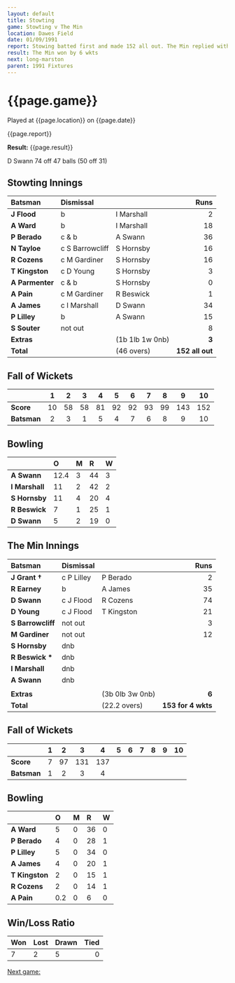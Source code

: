 ```yaml
---
layout: default
title: Stowting
game: Stowting v The Min
location: Dawes Field
date: 01/09/1991
report: Stowing batted first and made 152 all out. The Min replied with 153 for 4 wkts
result: The Min won by 6 wkts
next: long-marston
parent: 1991 Fixtures
---
```


# {{page.game}}

Played at {{page.location}} on {{page.date}}

{{page.report}}

**Result:** {{page.result}}

D Swann 74 off 47 balls (50 off 31)

## Stowting Innings

| Batsman | Dismissal |  | Runs |
|:---|:---|---|---:|
| **J Flood** | b | I Marshall | 2 | 
| **A Ward** | b | I Marshall | 18 | 
| **P Berado** | c & b | A Swann | 36 | 
| **N Tayloe** | c S Barrowcliff | S Hornsby | 16 | 
| **R Cozens** | c M Gardiner | S Hornsby | 16 | 
| **T Kingston** | c D Young | S Hornsby | 3 |
| **A Parmenter** | c & b  | S Hornsby | 0 | 
| **A Pain** | c M Gardiner | R Beswick | 1 |
| **A James** | c I Marshall | D Swann | 34 | 
| **P Lilley** | b | A Swann | 15 | 
| **S Souter** | not out |  | 8 |
| **Extras** | | (1b 1lb 1w 0nb) | **3** | 
| **Total** | | (46 overs) | ****152 all out**** | 

## Fall of Wickets

| | 1 | 2 | 3 | 4 | 5 | 6 | 7 | 8 | 9 | 10 |
|---|:---:|:---:|:---:|:---:|:---:|:---:|:---:|:---:|:---:|:---:|
| **Score** | 10 | 58 | 58 | 81 | 92 | 92 | 93 | 99 | 143 | 152 |
| **Batsman** | 2 | 3 | 1 | 5 | 4 | 7 | 6 | 8 | 9 | 10 |

## Bowling

| | O | M | R | W |
|---|:---|:---|:---|:---|
| **A Swann** | 12.4 | 3 | 44 | 3 | 
| **I Marshall** | 11 | 2 | 42 | 2 | 
| **S Hornsby** | 11 | 4 | 20 | 4 | 
| **R Beswick** | 7 | 1 | 25 | 1 | 
| **D Swann** | 5 | 2 | 19 | 0 |

## The Min Innings

| Batsman | Dismissal |  | Runs |
|:---|:---|---|---:|
| **J Grant &#8224;** | c P Lilley | P Berado | 2 | 
| **R Earney** | b | A James | 35 | 
| **D Swann** | c J Flood | R Cozens | 74 | 
| **D Young** | c J Flood | T Kingston | 21 | 
| **S Barrowcliff** | not out |  | 3 | 
| **M Gardiner** | not out |  | 12 | 
| **S Hornsby** | dnb |  |  |
| **R Beswick &#42;** | dnb |  |  | 
| **I Marshall** | dnb |  |  | 
| **A Swann** | dnb |  |  | 
|  |  |  |  |
| **Extras** | | (3b 0lb 3w 0nb) | **6** | 
| **Total** | | (22.2 overs) | ****153 for 4 wkts**** | 

## Fall of Wickets

| | 1 | 2 | 3 | 4 | 5 | 6 | 7 | 8 | 9 | 10 |
|---|:---:|:---:|:---:|:---:|:---:|:---:|:---:|:---:|:---:|:---:|
| **Score** | 7 | 97 | 131 | 137 |  |  |  |  |  |  | 
| **Batsman** | 1 | 2 | 3 | 4 |  |  |  |  |  |  | 

## Bowling

| | O | M | R | W |
|---|:---|:---|:---|:---|
| **A Ward** | 5 | 0 | 36 | 0 | 
| **P Berado** | 4 | 0 | 28 | 1 | 
| **P Lilley** | 5 | 0 | 34 | 0 | 
| **A James** | 4 | 0 | 20 | 1 | 
| **T Kingston** | 2 | 0 | 15 | 1 | 
| **R Cozens** | 2 | 0 | 14 | 1 | 
| **A Pain** | 0.2 | 0 | 6 | 0 | 

## Win/Loss Ratio

| Won | Lost | Drawn | Tied |
|:---|:---|:---|---:|
| 7 | 2 | 5 | 0 |

[Next game:]({{page.next}})